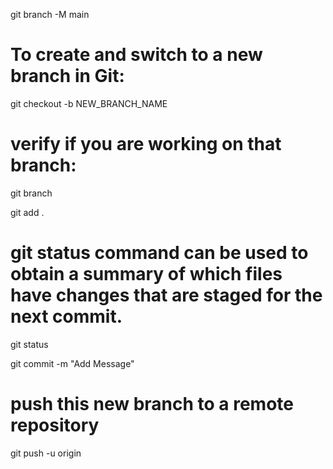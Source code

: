 git branch -M main

# To create and switch to a new branch in Git:
git checkout -b NEW_BRANCH_NAME
# verify if you are working on that branch:
git branch

git add .

# git status command can be used to obtain a summary of which files have changes that are staged for the next commit.
git status 


git commit -m "Add Message"

# push this new branch to a remote repository
git push -u origin <branch>
